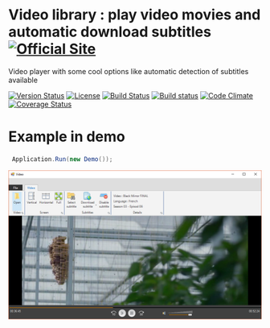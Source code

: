 # Video library : play video movies and automatic download subtitles [![Official Site](https://img.shields.io/badge/site-servodroid.com-orange.svg)](http://servodroid.com)

Video player with some cool options like automatic detection of subtitles available

[![Version Status](https://img.shields.io/nuget/v/Droid_Video.svg)](https://www.nuget.org/packages/Droid-Video/)
[![License](https://img.shields.io/github/license/brandondahler/Data.HashFunction.svg)](https://raw.githubusercontent.com/ThibaultMontaufray/Tools4Libraries/master/License)
[![Build Status](https://travis-ci.org/ThibaultMontaufray/Droid-Video.svg?branch=master)](https://travis-ci.org/ThibaultMontaufray/Droid-Video) 
[![Build status](https://ci.appveyor.com/api/projects/status/sidmejyg6biq7gkr?svg=true)](https://ci.appveyor.com/project/ThibaultMontaufray/Droid-Video)
[![Code Climate](https://codeclimate.com/github/ThibaultMontaufray/Droid-Video/badges/gpa.svg)](https://codeclimate.com/github/ThibaultMontaufray/Droid-Video)
[![Coverage Status](https://coveralls.io/repos/github/ThibaultMontaufray/Droid-Video/badge.svg)](https://coveralls.io/r/ThibaultMontaufray/Droid-Video?branch=master)

# Example in demo

```csharp
 Application.Run(new Demo());
```
<img src="./Demo.png" />
